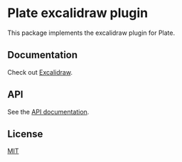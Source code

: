 # Plate excalidraw plugin

This package implements the excalidraw plugin for Plate.

## Documentation

Check out
[Excalidraw](https://plate.udecode.io/docs/plugins/excalidraw).

## API

See the [API documentation](https://plate-api.udecode.io/globals.html). 

## License

[MIT](../../LICENSE)
